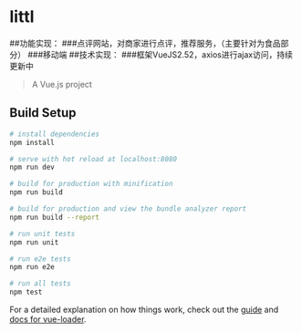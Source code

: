 # littl
##功能实现：
###点评网站，对商家进行点评，推荐服务，（主要针对为食品部分）
###移动端
##技术实现：
###框架VueJS2.52，axios进行ajax访问，持续更新中

> A Vue.js project

## Build Setup

``` bash
# install dependencies
npm install

# serve with hot reload at localhost:8080
npm run dev

# build for production with minification
npm run build

# build for production and view the bundle analyzer report
npm run build --report

# run unit tests
npm run unit

# run e2e tests
npm run e2e

# run all tests
npm test
```

For a detailed explanation on how things work, check out the [guide](http://vuejs-templates.github.io/webpack/) and [docs for vue-loader](http://vuejs.github.io/vue-loader).
